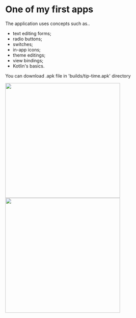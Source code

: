 # One of my first apps
The application uses concepts such as..
- text editing forms;
- radio buttons;
- switches;
- in-app icons;
- theme editings;
- view bindings;
- Kotlin's basics.

You can download .apk file in 'builds/tip-time.apk' directory

<p>
  <img src="https://user-images.githubusercontent.com/81878781/167227383-798b62a7-6086-4095-836d-7fa398a4ab52.png" width="360">
  <img src="https://user-images.githubusercontent.com/81878781/167227404-68dc3c99-0b5d-4503-bacf-494274fb8195.png" width="360">
</p>

